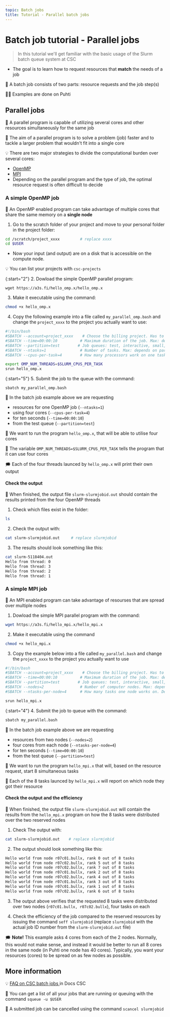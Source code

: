 ```yaml
---
topic: Batch jobs
title: Tutorial - Parallel batch jobs
---
```


# Batch job tutorial - Parallel jobs

> In this tutorial we'll get familiar with the basic usage of the Slurm batch queue system at CSC
- The goal is to learn how to request resources that **match** the needs of a job  

💬 A batch job consists of two parts: resource requests and the job step(s)

☝🏻 Examples are done on Puhti 

## Parallel jobs

💬 A parallel program is capable of utilizing several cores and other resources simultaneously for the same job

💬 The aim of a parallel program is to solve a problem (job) faster and to tackle a larger problem that wouldn't fit into a single core

💡 There are two major strategies to divide the computational burden over several cores:
- [OpenMP](https://e-learn.csc.fi/pluginfile.php/3007/mod_resource/content/1/09-OpenMP-intro.pdf) 
- [MPI](https://e-learn.csc.fi/pluginfile.php/2997/mod_resource/content/1/04-intro-to-mpi.pdf)
- Depending on the parallel program and the type of job, the optimal resource request is often difficult to decide

### A simple OpenMP job

💬 An OpenMP enabled program can take advantage of multiple cores that share the same memory on a **single node** 

1. Go to the scratch folder of your project and move to your personal folder in the project folder:
    
```bash
cd /scratch/project_xxxx         # replace xxxx
cd $USER
```

- Now your input (and output) are on a disk that is accessible on the compute node.
    
💡 You can list your projects with `csc-projects` 

{:start="2"}
2. Dowload the simple OpenMP parallel program:

```
wget https://a3s.fi/hello_omp.x/hello_omp.x
```

3. Make it executable using the command:

```bash
chmod +x hello_omp.x
```

4. Copy the following example into a file called `my_parallel_omp.bash` and change the `project_xxxx` to the project you actually want to use:

```bash
#!/bin/bash
#SBATCH --account=project_xxxx    # Choose the billing project. Has to be defined!
#SBATCH --time=00:00:10          # Maximum duration of the job. Max: depends of the partition. 
#SBATCH --partition=test        # Job queues: test, interactive, small, large, longrun, hugemem, hugemem_longrun
#SBATCH --ntasks=1               # Number of tasks. Max: depends on partition.
#SBATCH --cpus-per-task=4        # How many processors work on one task. Max: Number of CPUs per node.

export OMP_NUM_THREADS=$SLURM_CPUS_PER_TASK
srun hello_omp.x
```

{:start="5"}
5. Submit the job to the queue with the command:

```
sbatch my_parallel_omp.bash
```

💬 In the batch job example above we are requesting 
- resources for one OpenMP job (`--ntasks=1`)
- using four cores (`--cpus-per-task=4`)
- for ten seconds (`--time=00:00:10`)
- from the test queue (`--partition=test`)

💬 We want to run the program `hello_omp.x`, that will be able to utilise four cores

💭 The variable `OMP_NUM_THREADS=$SLURM_CPUS_PER_TASK` tells the program that it can use four cores

🗯 Each of the four threads launced by `hello_omp.x` will print their own output

#### Check the output

💬 When finished, the output file `slurm-slurmjobid.out` should contain the results printed from the four OpenMP threads 

1. Check which files exist in the folder:

```bash
ls
```

2. Check the output with:

```bash
cat slurm-slurmjobid.out     # replace slurmjobid
``` 

3. The results should look something like this: 

```bash
cat slurm-5118404.out
Hello from thread: 0
Hello from thread: 3
Hello from thread: 2
Hello from thread: 1
```

### A simple MPI job

💬 An MPI enabled program can take advantage of resourses that are spread over multiple nodes

1. Dowload the simple MPI parallel program with the command:

```bash
wget https://a3s.fi/hello_mpi.x/hello_mpi.x
```

2. Make it executable using the command 

```bash
chmod +x hello_mpi.x
``` 

3. Copy the example below into a file called `my_parallel.bash` and change the `project_xxxx` to the project you actually want to use


```bash
#!/bin/bash
#SBATCH --account=project_xxxx    # Choose the billing project. Has to be defined!
#SBATCH --time=00:00:10          # Maximum duration of the job. Max: depends of the partition. 
#SBATCH --partition=test        # Job queues: test, interactive, small, large, longrun, hugemem, hugemem_longrun
#SBATCH --nodes=2                # Number of computer nodes. Max: depends on partition.
#SBATCH --ntasks-per-node=4      # How many tasks one node works on. Depends on max cores and memory of a node.

srun hello_mpi.x
```

{:start="4"}
4. Submit the job to queue with the command:

```bash
sbatch my_parallel.bash
```

💬 In the batch job example above we are requesting 
- resources from two nodes (`--nodes=2`)
- four cores from each node (`--ntasks-per-node=4`)
- for ten seconds (`--time=00:00:10`) 
- from the test queue (`--partition=test`)

💬 We want to run the program `hello_mpi.x` that will, based on the resource request, start 8 simultaneous tasks

💬 Each of the 8 tasks launced by `hello_mpi.x` will report on which node they got their resource

#### Check the output and the efficiency

💬 When finished, the output file `slurm-slurmjobid.out` will contain the results from the `hello_mpi.x` program on how the 8 tasks were distributed over the two reserved nodes

1. Check The output with:

```bash
cat slurm-slurmjobid.out    # replace slurmjobid
```

2. The output should look something like this:

```bash
Hello world from node r07c01.bullx, rank 0 out of 8 tasks
Hello world from node r07c02.bullx, rank 5 out of 8 tasks
Hello world from node r07c02.bullx, rank 7 out of 8 tasks
Hello world from node r07c01.bullx, rank 2 out of 8 tasks
Hello world from node r07c02.bullx, rank 4 out of 8 tasks
Hello world from node r07c01.bullx, rank 3 out of 8 tasks
Hello world from node r07c01.bullx, rank 1 out of 8 tasks
Hello world from node r07c02.bullx, rank 6 out of 8 tasks
```

3. The output above verifies that the requested 8 tasks were distributed over two nodes (`r07c01.bullx, r07c02.bullx`), four tasks on each

4. Check the efficiency of the job compared to the reserved resources by issuing the command `seff slurmjobid` (replace `slurmjobid` with the actual job ID number from the `slurm-slurmjobid.out` file)

🗯 **Note!** This example asks 4 cores from each of the 2 nodes. Normally, this would not make sense, and instead it would be better to run all 8 cores in the same node (in Puhti one node has 40 cores). Typically, you want your resources (cores) to be spread on as few nodes as possible.

## More information
💡 [FAQ on CSC batch jobs ](https://docs.csc.fi/support/faq/#batch-jobs) in Docs CSC

💭 You can get a list of all your jobs that are running or queuing with the command `squeue -u $USER`  

💭 A submitted job can be cancelled using the command `scancel slurmjobid` 

